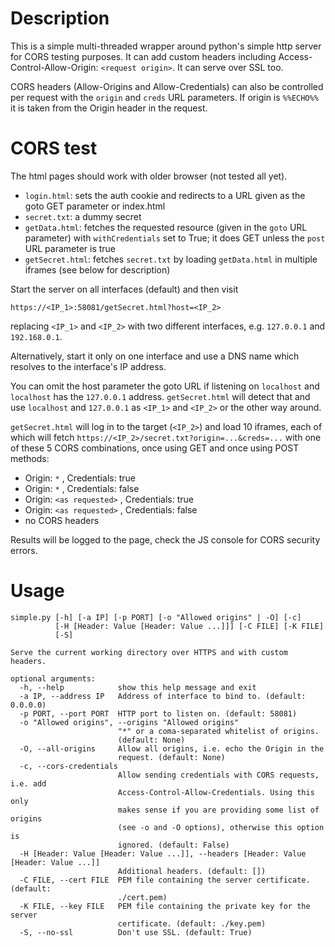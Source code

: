 # Description

This is a simple multi-threaded wrapper around python's simple http server for CORS testing purposes. It can add custom headers including Access-Control-Allow-Origin: `<request origin>`. It can serve over SSL too.

CORS headers (Allow-Origins and Allow-Credentials) can also be controlled per request with the `origin` and `creds` URL parameters. If origin is `%%ECHO%%` it is taken from the Origin header in the request.

# CORS test

The html pages should work with older browser (not tested all yet).

  * `login.html`: sets the auth cookie and redirects to a URL given as the goto GET parameter or index.html
  * `secret.txt`: a dummy secret
  * `getData.html`: fetches the requested resource (given in the `goto` URL parameter) with `withCredentials` set to True; it does GET unless the `post` URL parameter is true
  * `getSecret.html`: fetches `secret.txt` by loading `getData.html` in multiple iframes (see below for description)

Start the server on all interfaces (default) and then visit

```
https://<IP_1>:58081/getSecret.html?host=<IP_2>
```

replacing `<IP_1>` and `<IP_2>` with two different interfaces, e.g. `127.0.0.1` and `192.168.0.1`.

Alternatively, start it only on one interface and use a DNS name which resolves to the interface's IP address.

You can omit the host parameter the goto URL if listening on `localhost` and `localhost` has the `127.0.0.1` address. `getSecret.html` will detect that and use `localhost` and `127.0.0.1` as `<IP_1>` and `<IP_2>` or the other way around.

`getSecret.html` will log in to the target (`<IP_2>`) and load 10 iframes, each of which will fetch `https://<IP_2>/secret.txt?origin=...&creds=...` with one of these 5 CORS combinations, once using GET and once using POST methods:
  * Origin: `*` , Credentials: true
  * Origin: `*` , Credentials: false
  * Origin: `<as requested>` , Credentials: true
  * Origin: `<as requested>` , Credentials: false
  * no CORS headers

Results will be logged to the page, check the JS console for CORS security errors.

# Usage

```
simple.py [-h] [-a IP] [-p PORT] [-o "Allowed origins" | -O] [-c]
          [-H [Header: Value [Header: Value ...]]] [-C FILE] [-K FILE]
          [-S]

Serve the current working directory over HTTPS and with custom headers.

optional arguments:
  -h, --help            show this help message and exit
  -a IP, --address IP   Address of interface to bind to. (default: 0.0.0.0)
  -p PORT, --port PORT  HTTP port to listen on. (default: 58081)
  -o "Allowed origins", --origins "Allowed origins"
                        "*" or a coma-separated whitelist of origins.
                        (default: None)
  -O, --all-origins     Allow all origins, i.e. echo the Origin in the
                        request. (default: None)
  -c, --cors-credentials
                        Allow sending credentials with CORS requests, i.e. add
                        Access-Control-Allow-Credentials. Using this only
                        makes sense if you are providing some list of origins
                        (see -o and -O options), otherwise this option is
                        ignored. (default: False)
  -H [Header: Value [Header: Value ...]], --headers [Header: Value [Header: Value ...]]
                        Additional headers. (default: [])
  -C FILE, --cert FILE  PEM file containing the server certificate. (default:
                        ./cert.pem)
  -K FILE, --key FILE   PEM file containing the private key for the server
                        certificate. (default: ./key.pem)
  -S, --no-ssl          Don't use SSL. (default: True)
```
